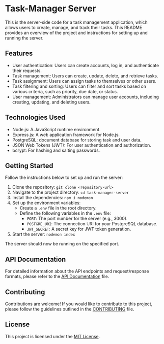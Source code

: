 # Task-Manager Server

This is the server-side code for a task management application, which allows users to create, manage, and track their tasks. This README provides an overview of the project and instructions for setting up and running the server.

## Features

- User authentication: Users can create accounts, log in, and authenticate their requests.
- Task management: Users can create, update, delete, and retrieve tasks.
- Task assignment: Users can assign tasks to themselves or other users.
- Task filtering and sorting: Users can filter and sort tasks based on various criteria, such as priority, due date, or status.
- User management: Administrators can manage user accounts, including creating, updating, and deleting users.

## Technologies Used

- Node.js: A JavaScript runtime environment.
- Express.js: A web application framework for Node.js.
- PostgreSQL: document database for storing task and user data.
- JSON Web Tokens (JWT): For user authentication and authorization.
- bcrypt: For hashing and salting passwords.

## Getting Started

Follow the instructions below to set up and run the server:

1. Clone the repository: `git clone <repository-url>`
2. Navigate to the project directory: `cd task-manager-server`
3. Install the dependencies: `npm i nodemon`
4. Set up the environment variables:
   - Create a `.env` file in the root directory.
   - Define the following variables in the `.env` file:
     - `PORT`: The port number for the server (e.g., 3000).
     - `POSTGRE_URI`: The connection URI for your PostgreSQL database.
     - `JWT_SECRET`: A secret key for JWT token generation.
5. Start the server: `nodemon index`

The server should now be running on the specified port.

## API Documentation

For detailed information about the API endpoints and request/response formats, please refer to the [API Documentation](api-docs.md) file.

## Contributing

Contributions are welcome! If you would like to contribute to this project, please follow the guidelines outlined in the [CONTRIBUTING](CONTRIBUTING.md) file.

## License

This project is licensed under the [MIT License](LICENSE).
